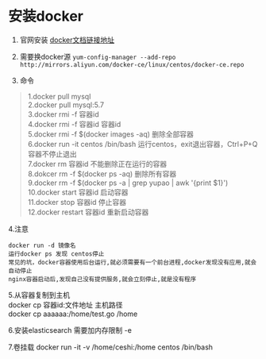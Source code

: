 # 安装docker
1. 官网安装
[docker文档链接地址](https://docs.docker.com/engine/install/centos/)
2. 需要换docker源
```yum-config-manager --add-repo http://mirrors.aliyun.com/docker-ce/linux/centos/docker-ce.repo```
                  
3. 命令
>1.docker pull mysql  
>2.docker pull mysql:5.7  
>3.docker rmi -f 容器id  
>4.docker rmi -f 容器id 容器id  
>5.docker rmi -f $(docker images -aq) 删除全部容器  
>6.docker run -it centos /bin/bash 运行centos，exit退出容器，Ctrl+P+Q容器不停止退出  
>7.docker rm 容器id 不能删除正在运行的容器  
>8.dokcer rm -f $(docker ps -aq) 删除所有容器  
>9.docker rm -f $(docker ps -a | grep yupao | awk '{print $1}') 
>10.docker start 容器id 启动容器  
>11.docker stop 容器id 停止容器  
>12.docker restart 容器id 重新启动容器  

4.注意  

```
docker run -d 镜像名  
运行docker ps 发现 centos停止  
常见的坑，docker容器使用后台运行,就必须需要有一个前台进程,docker发现没有应用,就会自动停止  
nginx容器启动后,发现自己没有提供服务,就会立刻停止,就是没有程序

```  

5.从容器复制到主机  
docker cp 容器id:文件地址 主机路径  
docker cp aaaaaa:/home/test.go /home

6.安装elasticsearch 需要加内存限制 -e

7.卷挂载
docker run -it -v /home/ceshi:/home centos /bin/bash




